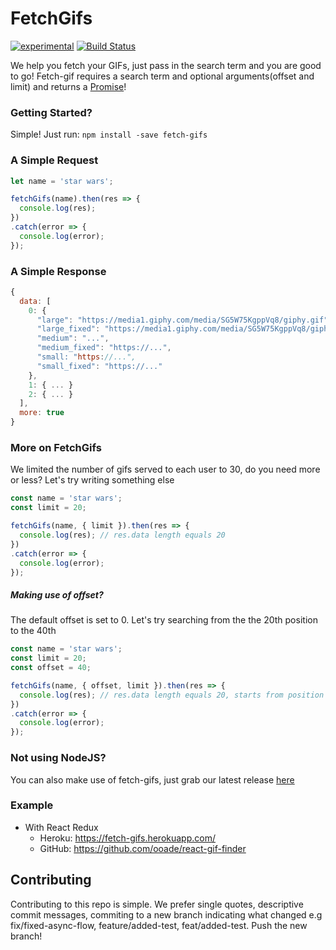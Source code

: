 # FetchGifs
[![experimental](http://badges.github.io/stability-badges/dist/experimental.svg)](http://github.com/badges/stability-badges)
[![Build Status](https://travis-ci.org/ooade/fetch-gifs.svg?branch=master)](https://travis-ci.org/ooade/fetch-gifs)

We help you fetch your GIFs, just pass in the search term and you are good to go!
Fetch-gif requires a search term and optional arguments(offset and limit) and returns a [Promise](https://developer.mozilla.org/en/docs/Web/JavaScript/Reference/Global_Objects/Promise)!

### Getting Started?
Simple! Just run:
`npm install -save fetch-gifs`

### A Simple Request
```js
let name = 'star wars';

fetchGifs(name).then(res => {
  console.log(res);
})
.catch(error => {
  console.log(error);
});
```

### A Simple Response
```js
{
  data: [
    0: {
      "large": "https://media1.giphy.com/media/SG5W75KgppVq8/giphy.gif",
      "large_fixed": "https://media1.giphy.com/media/SG5W75KgppVq8/giphy_s.gif",
      "medium": "...",
      "medium_fixed": "https://...",
      "small: "https://...",
      "small_fixed": "https://..."
    },
    1: { ... }
    2: { ... }
  ],
  more: true
}
```

### More on FetchGifs
We limited the number of gifs served to each user to 30, do you need more or less? Let's try writing something else
```js
const name = 'star wars';
const limit = 20;

fetchGifs(name, { limit }).then(res => {
  console.log(res); // res.data length equals 20
})
.catch(error => {
  console.log(error);
});
```

##### Making use of offset?
The default offset is set to 0. Let's try searching from the the 20th position to the 40th
```js
const name = 'star wars';
const limit = 20;
const offset = 40;

fetchGifs(name, { offset, limit }).then(res => {
  console.log(res); // res.data length equals 20, starts from position 20, stops at 40
})
.catch(error => {
  console.log(error);
});
```

### Not using NodeJS?
You can also make use of fetch-gifs, just grab our latest release [here](https://raw.githubusercontent.com/ooade/fetch-gifs/master/build/bundle.js)

### Example
- With React Redux
  - Heroku: https://fetch-gifs.herokuapp.com/
  - GitHub: https://github.com/ooade/react-gif-finder

## Contributing
Contributing to this repo is simple. We prefer single quotes, descriptive commit messages, commiting to a new branch indicating what changed e.g fix/fixed-async-flow, feature/added-test, feat/added-test. Push the new branch!
